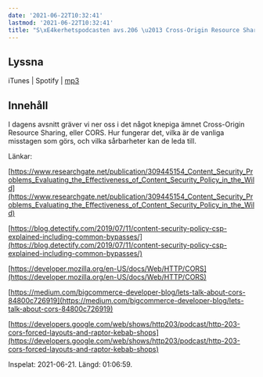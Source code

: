```yaml
---
date: '2021-06-22T10:32:41'
lastmod: '2021-06-22T10:32:41'
title: "S\xE4kerhetspodcasten avs.206 \u2013 Cross-Origin Resource Sharing (CORS)"
---
```

## Lyssna

iTunes \| Spotify \| [mp3](https://traffic.libsyn.com/secure/sakerhetspodcasten/2021-06-21_CORS.mp3)

## Innehåll

I dagens avsnitt gräver vi ner oss i det något knepiga ämnet Cross-Origin Resource
Sharing, eller CORS. Hur fungerar det, vilka är de vanliga misstagen som görs, och
vilka sårbarheter kan de leda till.

Länkar:

[https://www.researchgate.net/publication/309445154_Content_Security_Problems_Evaluating_the_Effectiveness_of_Content_Security_Policy_in_the_Wild](https://www.researchgate.net/publication/309445154_Content_Security_Problems_Evaluating_the_Effectiveness_of_Content_Security_Policy_in_the_Wild)

[https://blog.detectify.com/2019/07/11/content-security-policy-csp-explained-including-common-bypasses/](https://blog.detectify.com/2019/07/11/content-security-policy-csp-explained-including-common-bypasses/)

[https://developer.mozilla.org/en-US/docs/Web/HTTP/CORS](https://developer.mozilla.org/en-US/docs/Web/HTTP/CORS)

[https://medium.com/bigcommerce-developer-blog/lets-talk-about-cors-84800c726919](https://medium.com/bigcommerce-developer-blog/lets-talk-about-cors-84800c726919)

[https://developers.google.com/web/shows/http203/podcast/http-203-cors-forced-layouts-and-raptor-kebab-shops](https://developers.google.com/web/shows/http203/podcast/http-203-cors-forced-layouts-and-raptor-kebab-shops)

Inspelat: 2021-06-21. Längd: 01:06:59.

